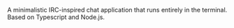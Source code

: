 A minimalistic IRC-inspired chat application that runs entirely in the terminal. Based on Typescript and Node.js.
